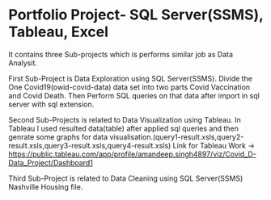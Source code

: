 # Portfolio Project- SQL Server(SSMS), Tableau, Excel 
It contains three Sub-projects which is performs similar job as Data Analysit.

First Sub-Project is Data Exploration using SQL Server(SSMS). Divide the One Covid19(owid-covid-data) data set 
into two parts Covid Vaccination and Covid Death. Then Perform SQL queries on that data after import in sql server with sql extension.

Second Sub-Projects is related to Data Visualization using Tableau. In Tableau I used resulted data(table) after applied sql queries
and then genrate some graphs for data visualisation.(query1-result.xsls,query2-result.xsls,query3-result.xsls,query4-result.xsls)
Link for Tableau Work -> https://public.tableau.com/app/profile/amandeep.singh4897/viz/Covid_D-Data_Project/Dashboard1

Third Sub-Project is related to Data Cleaning using SQL Server(SSMS) Nashville Housing file. 
